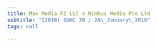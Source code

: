 ```yaml
---
title: Max Media FZ LLC v Nimbus Media Pte Ltd
subtitle: "[2010] SGHC 30 / 26\_January\_2010"
tags: null

---
```


